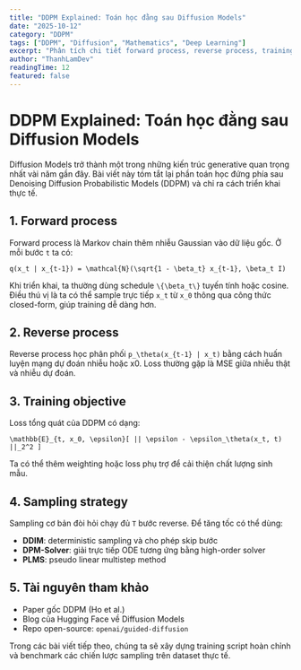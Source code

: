 ```yaml
---
title: "DDPM Explained: Toán học đằng sau Diffusion Models"
date: "2025-10-12"
category: "DDPM"
tags: ["DDPM", "Diffusion", "Mathematics", "Deep Learning"]
excerpt: "Phân tích chi tiết forward process, reverse process, training objective và sampling algorithms. So sánh DDPM vs DDIM vs DPM-Solver với practical benchmarks."
author: "ThanhLamDev"
readingTime: 12
featured: false
---
```


# DDPM Explained: Toán học đằng sau Diffusion Models

Diffusion Models trở thành một trong những kiến trúc generative quan trọng nhất vài năm gần đây. Bài viết này tóm tắt lại phần toán học đứng phía sau Denoising Diffusion Probabilistic Models (DDPM) và chỉ ra cách triển khai thực tế.

## 1. Forward process

Forward process là Markov chain thêm nhiễu Gaussian vào dữ liệu gốc. Ở mỗi bước ```t``` ta có:

```
q(x_t | x_{t-1}) = \mathcal{N}(\sqrt{1 - \beta_t} x_{t-1}, \beta_t I)
```

Khi triển khai, ta thường dùng schedule ```\{\beta_t\}``` tuyến tính hoặc cosine. Điều thú vị là ta có thể sample trực tiếp ```x_t``` từ ```x_0``` thông qua công thức closed-form, giúp training dễ dàng hơn.

## 2. Reverse process

Reverse process học phân phối ```p_\theta(x_{t-1} | x_t)``` bằng cách huấn luyện mạng dự đoán nhiễu hoặc x0. Loss thường gặp là MSE giữa nhiễu thật và nhiễu dự đoán.

## 3. Training objective

Loss tổng quát của DDPM có dạng:

```
\mathbb{E}_{t, x_0, \epsilon}[ || \epsilon - \epsilon_\theta(x_t, t) ||_2^2 ]
```

Ta có thể thêm weighting hoặc loss phụ trợ để cải thiện chất lượng sinh mẫu.

## 4. Sampling strategy

Sampling cơ bản đòi hỏi chạy đủ ```T``` bước reverse. Để tăng tốc có thể dùng:

- **DDIM**: deterministic sampling và cho phép skip bước
- **DPM-Solver**: giải trực tiếp ODE tương ứng bằng high-order solver
- **PLMS**: pseudo linear multistep method

## 5. Tài nguyên tham khảo

- Paper gốc DDPM (Ho et al.)
- Blog của Hugging Face về Diffusion Models
- Repo open-source: ```openai/guided-diffusion```

Trong các bài viết tiếp theo, chúng ta sẽ xây dựng training script hoàn chỉnh và benchmark các chiến lược sampling trên dataset thực tế.
